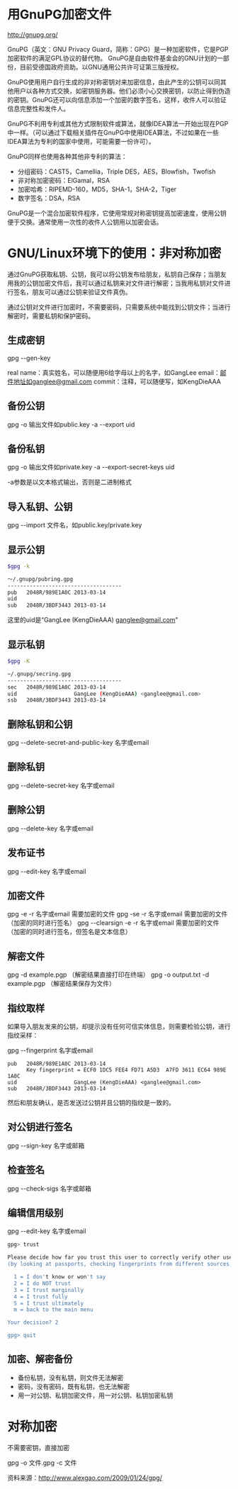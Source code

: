 # 用GnuPG加密文件

http://gnupg.org/

GnuPG（英文：GNU Privacy Guard，简称：GPG）是一种加密软件，它是PGP加密软件的满足GPL协议的替代物。
GnuPG是自由软件基金会的GNU计划的一部份，目前受德国政府资助。以GNU通用公共许可证第三版授权。

GnuPG使用用户自行生成的非对称密钥对来加密信息，由此产生的公钥可以同其他用户以各种方式交换，如密钥服务器。他们必须小心交换密钥，以防止得到伪造的密钥。GnuPG还可以向信息添加一个加密的数字签名，这样，收件人可以验证信息完整性和发件人。 

GnuPG不利用专利或其他方式限制软件或算法，就像IDEA算法一开始出现在PGP中一样。（可以通过下载相关插件在GnuPG中使用IDEA算法，不过如果在一些IDEA算法为专利的国家中使用，可能需要一份许可）。

GnuPG同样也使用各种其他非专利的算法：
* 分组密码：CAST5，Camellia，Triple DES，AES，Blowfish，Twofish
* 非对称加密密码：ElGamal，RSA
* 加密哈希：RIPEMD-160，MD5，SHA-1，SHA-2，Tiger
* 数字签名：DSA，RSA

GnuPG是一个混合加密软件程序，它使用常规对称密钥提高加密速度，使用公钥便于交换。通常使用一次性的收件人公钥用以加密会话。

# GNU/Linux环境下的使用：非对称加密

通过GnuPG获取私钥、公钥，我可以将公钥发布给朋友，私钥自己保存；当朋友用我的公钥加密文件后，我可以通过私钥来对文件进行解密；当我用私钥对文件进行签名，朋友可以通过公钥来验证文件真伪。

通过公钥对文件进行加密时，不需要密码，只需要系统中能找到公钥文件；当进行解密时，需要私钥和保护密码。

## 生成密钥

gpg --gen-key

real name：真实姓名，可以随便用6给字母以上的名字，如GangLee
email：邮件地址如ganglee@gmail.com
commit：注释，可以随便写，如KengDieAAA



## 备份公钥

gpg -o 输出文件如public.key -a --export uid

## 备份私钥

gpg -o 输出文件如private.key -a --export-secret-keys uid 

-a参数是以文本格式输出，否则是二进制格式

## 导入私钥、公钥

gpg --import 文件名，如public.key/private.key

## 显示公钥


```bash
$gpg -k

～/.gnupg/pubring.gpg
------------------------------------
pub   2048R/989E1A0C 2013-03-14
uid                  
sub   2048R/3BDF3443 2013-03-14
```

这里的uid是“GangLee (KengDieAAA) <ganglee@gmail.com>"

## 显示私钥

```bash
$gpg -K

~/.gnupg/secring.gpg
------------------------------------
sec   2048R/989E1A0C 2013-03-14
uid                  GangLee (KengDieAAA) <ganglee@gmail.com>
ssb   2048R/3BDF3443 2013-03-14
```

## 删除私钥和公钥

gpg --delete-secret-and-public-key 名字或email

## 删除私钥

gpg --delete-secret-key 名字或email

## 删除公钥

gpg --delete-key 名字或email


## 发布证书

gpg --edit-key 名字或email

## 加密文件

gpg -e -r 名字或email   需要加密的文件
gpg -se -r 名字或email   需要加密的文件 （加密的同时进行签名）
gpg --clearsign -e -r 名字或email   需要加密的文件 （加密的同时进行签名，但签名是文本信息）


## 解密文件

gpg -d example.pgp  （解密结果直接打印在终端）
gpg -o output.txt -d example.pgp （解密结果保存为文件）

## 指纹取样

如果导入朋友发来的公钥，却提示没有任何可信实体信息，则需要检验公钥，进行指纹采样：

gpg --fingerprint 名字或email

```text
pub   2048R/989E1A0C 2013-03-14
      Key fingerprint = ECF0 1DC5 FEE4 FD71 A5D3  A7FD 3611 EC64 989E 1A0C
uid                  GangLee (KengDieAAA) <ganglee@gmail.com>
sub   2048R/3BDF3443 2013-03-14
```

然后和朋友确认，是否发送过公钥并且公钥的指纹是一致的。

## 对公钥进行签名

gpg --sign-key 名字或邮箱

## 检查签名

gpg --check-sigs  名字或邮箱

## 编辑信用级别

gpg --edit-key 名字或email

```bash
gpg> trust

Please decide how far you trust this user to correctly verify other users' keys
(by looking at passports, checking fingerprints from different sources, etc.)

  1 = I don't know or won't say
  2 = I do NOT trust
  3 = I trust marginally
  4 = I trust fully
  5 = I trust ultimately
  m = back to the main menu

Your decision? 2

gpg> quit
```


## 加密、解密备份

* 备份私钥，没有私钥，则文件无法解密
* 密码，没有密码，既有私钥，也无法解密
* 用一对公钥、私钥加密文件，用一对公钥、私钥加密私钥


# 对称加密


不需要密钥，直接加密

gpg -o 文件.gpg -c 文件


资料来源：http://www.alexgao.com/2009/01/24/gpg/
